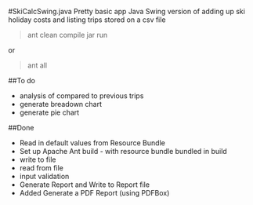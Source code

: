 #SkiCalcSwing.java
Pretty basic app
Java Swing version of adding up ski holiday costs and listing trips stored on a csv file

>ant clean compile jar run

or

>ant all

##To do

+ analysis of compared to previous trips
+ generate breadown chart
+ generate pie chart

##Done

+ Read in default values from Resource Bundle
+ Set up Apache Ant build - with resource bundle bundled in build
+ write to file
+ read from file
+ input validation
+ Generate Report and Write to Report file
+ Added Generate a PDF Report (using PDFBox)
